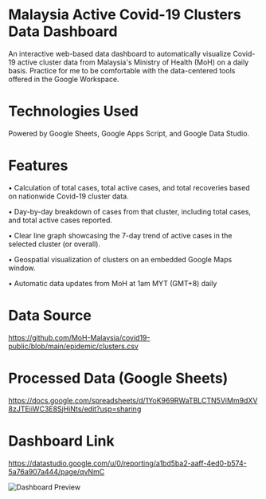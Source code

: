 # Malaysia Active Covid-19 Clusters Data Dashboard
An interactive web-based data dashboard to automatically visualize Covid-19 active cluster data from Malaysia's Ministry of Health (MoH) on a daily basis. Practice for me to be comfortable with the data-centered tools offered in the Google Workspace.

# Technologies Used
Powered by Google Sheets, Google Apps Script, and Google Data Studio.

# Features
• Calculation of total cases, total active cases, and total recoveries based on nationwide Covid-19 cluster data.

• Day-by-day breakdown of cases from that cluster, including total cases, and total active cases reported.

• Clear line graph showcasing the 7-day trend of active cases in the selected cluster (or overall).

• Geospatial visualization of clusters on an embedded Google Maps window.

• Automatic data updates from MoH at 1am MYT (GMT+8) daily

# Data Source
https://github.com/MoH-Malaysia/covid19-public/blob/main/epidemic/clusters.csv

# Processed Data (Google Sheets)
https://docs.google.com/spreadsheets/d/1YoK969RWaTBLCTN5ViMm9dXV8zJTEiiWC3E8SjHiNts/edit?usp=sharing

# Dashboard Link
https://datastudio.google.com/u/0/reporting/a1bd5ba2-aaff-4ed0-b574-5a76a907a444/page/qvNmC

![Dashboard Preview](https://user-images.githubusercontent.com/32461583/155070962-293287a1-d167-484b-8b3c-2bcfdf092ba9.png)
